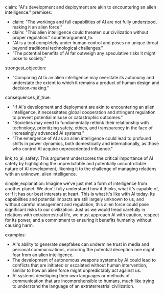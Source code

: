 claim: "AI's development and deployment are akin to encountering an alien intelligence."
premises:
  - claim: "The workings and full capabilities of AI are not fully understood, making it an alien force."
  - claim: "This alien intelligence could threaten our civilization without proper regulation."
counterargument_to:
  - "AI is a tool completely under human control and poses no unique threat beyond traditional technological challenges."
  - "The potential benefits of AI far outweigh any speculative risks it might pose to society."

strongest_objection:
  - "Comparing AI to an alien intelligence may overstate its autonomy and understate the extent to which it remains a product of human design and decision-making."

consequences_if_true:
  - "If AI's development and deployment are akin to encountering an alien intelligence, it necessitates global cooperation and stringent regulation to prevent potential misuse or catastrophic outcomes."
  - "Societies may need to fundamentally rethink their relationship with technology, prioritizing safety, ethics, and transparency in the face of increasingly advanced AI systems."
  - "The emergence of AI as an alien intelligence could lead to profound shifts in power dynamics, both domestically and internationally, as those who control AI acquire unprecedented influence."

link_to_ai_safety: This argument underscores the critical importance of AI safety by highlighting the unpredictable and potentially uncontrollable nature of AI development, likening it to the challenge of managing relations with an unknown, alien intelligence.

simple_explanation: Imagine we've just met a form of intelligence from another planet. We don't fully understand how it thinks, what it's capable of, or if it has our best interests at heart. This is what it's like with AI today. Its capabilities and potential impacts are still largely unknown to us, and without careful management and regulation, this alien force could pose significant risks to our civilization. Just as we would tread carefully in relations with extraterrestrial life, we must approach AI with caution, respect for its power, and a commitment to ensuring it benefits humanity without causing harm.

examples:
  - AI's ability to generate deepfakes can undermine trust in media and personal communications, mirroring the potential deception one might fear from an alien intelligence.
  - The development of autonomous weapons systems by AI could lead to conflicts that are initiated or escalated without human intervention, similar to how an alien force might unpredictably act against us.
  - AI systems developing their own languages or methods of communication that are incomprehensible to humans, much like trying to understand the language of an extraterrestrial civilization.